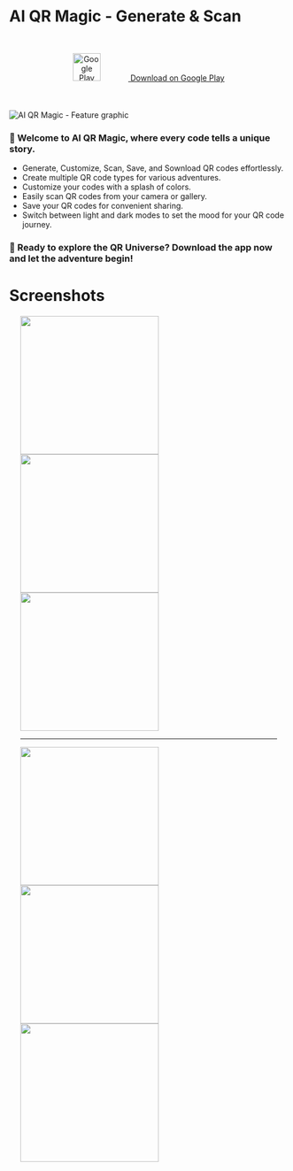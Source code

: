 # AI QR Magic - Generate & Scan

<div style="text-align: center; margin:50px">
  <a href="https://play.google.com/store/apps/details?id=your.app.package">
    <img src="https://freelogopng.com/images/all_img/1664285914google-play-logo-png.png" alt="Google Play Store" style="width: 50px; margin-right: 50px;" />
  </a>
  <a href="https://play.google.com/store/apps/details?id=com.aimagic.aiqrmagic" target="_blank" >Download on Google Play</a>
</div>

![AI QR Magic - Feature graphic](https://github.com/achelmasoudi/AI_QR_Magic/assets/154275618/44e7c0ae-3503-4051-ac8e-8b2f359af00d)

<p style="text-align: center; size">
<h3>🌟 Welcome to AI QR Magic, where every code tells a unique story.</h3>
  
- Generate, Customize, Scan, Save, and Sownload QR codes effortlessly.
- Create multiple QR code types for various adventures.
- Customize your codes with a splash of colors.
- Easily scan QR codes from your camera or gallery.
- Save your QR codes for convenient sharing.
- Switch between light and dark modes to set the mood for your QR code journey.

<h3>🚀 Ready to explore the QR Universe? Download the app now and let the adventure begin!</h3>
</p>

# Screenshots
<div style="margin: 20px;" >
    <img src="https://github.com/achelmasoudi/AI_QR_Magic/assets/154275618/58b1874a-6b0a-4749-aed6-a1bec81f716b" width="250" />
    <img src="https://github.com/achelmasoudi/AI_QR_Magic/assets/154275618/c0034884-a949-4473-a91d-480403f867ab" width="250" />
    <img src="https://github.com/achelmasoudi/AI_QR_Magic/assets/154275618/c9926478-ea78-43a8-aa11-174697a824fe" width="250" />
    <hr>
    <img src="https://github.com/achelmasoudi/AI_QR_Magic/assets/154275618/e523a0de-9071-44ce-9d0c-7a6df285392c" width="250" />
    <img src="https://github.com/achelmasoudi/AI_QR_Magic/assets/154275618/fb960578-4b06-40b6-8f21-e6df04814e7b" width="250" />
    <img src="https://github.com/achelmasoudi/AI_QR_Magic/assets/154275618/05251c00-3fc5-4fd2-801e-25671935bad2" width="250" />
</div>  
